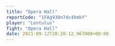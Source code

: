 ```yaml
---
title: "Opera Hall"
reportCode: "1FAg938n7dc4hmkY"
player: "Lentulus"
fight: "Opera Hall"
date: 2021-09-12T20:20:12.967000+00:00
---
```

